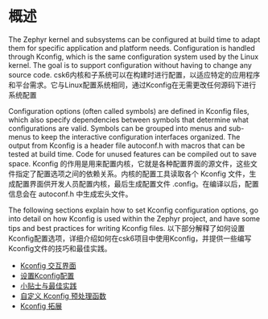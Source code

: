 
# 概述

The Zephyr kernel and subsystems can be configured at build time to adapt them for specific application and platform needs. Configuration is handled through Kconfig, which is the same configuration system used by the Linux kernel. The goal is to support configuration without having to change any source code.
csk6内核和子系统可以在构建时进行配置，以适应特定的应用程序和平台需求。它与Linux配置系统相同，通过Kconfig在无需更改任何源码下进行系统配置

Configuration options (often called symbols) are defined in Kconfig files, which also specify dependencies between symbols that determine what configurations are valid. Symbols can be grouped into menus and sub-menus to keep the interactive configuration interfaces organized.
The output from Kconfig is a header file autoconf.h with macros that can be tested at build time. Code for unused features can be compiled out to save space.
Kconfig 的作用是用来配置内核，它就是各种配置界面的源文件，这些文件指定了配置选项之间的依赖关系。内核的配置工具读取各个 Kconfig 文件，生成配置界面供开发人员配置内核，最后生成配置文件 .config。在编译以后，配置信息会在 autoconf.h 中生成宏头文件。

The following sections explain how to set Kconfig configuration options, go into detail on how Kconfig is used within the Zephyr project, and have some tips and best practices for writing Kconfig files.
以下部分解释了如何设置Kconfig配置选项，详细介绍如何在csk6项目中使用Kconfig，并提供一些编写Kconfig文件的技巧和最佳实践。

* [Kconfig 交互界面](./Kconfig_gui.md)
* [设置Kconfig配置](./Kconfig_custom.md)
* [小贴士与最佳实践](./Kconfig_tips_and_demo.md)
* [自定义 Kconfig 预处理函数](./Kconfig_custom.md)
* [Kconfig 拓展](./Kconfig_extension.md)